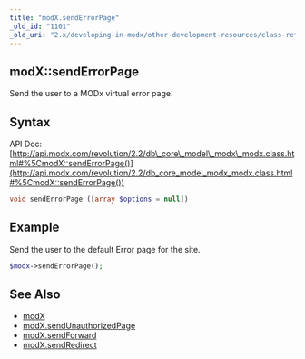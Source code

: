```yaml
---
title: "modX.sendErrorPage"
_old_id: "1101"
_old_uri: "2.x/developing-in-modx/other-development-resources/class-reference/modx/modx.senderrorpage"
---
```


## modX::sendErrorPage

Send the user to a MODx virtual error page.

## Syntax

API Doc: [http://api.modx.com/revolution/2.2/db\_core\_model\_modx\_modx.class.html#%5CmodX::sendErrorPage()](http://api.modx.com/revolution/2.2/db_core_model_modx_modx.class.html#%5CmodX::sendErrorPage())

``` php 
void sendErrorPage ([array $options = null])
```

## Example

Send the user to the default Error page for the site.

``` php 
$modx->sendErrorPage();
```

## See Also

- [modX](developing-in-modx/other-development-resources/class-reference/modx "modX")
- [modX.sendUnauthorizedPage](extending-modx/core-model/modx/modx.sendunauthorizedpage "modX.sendUnauthorizedPage")
- [modX.sendForward](extending-modx/core-model/modx/modx.sendforward "modX.sendForward")
- [modX.sendRedirect](extending-modx/core-model/modx/modx.sendredirect "modX.sendRedirect")